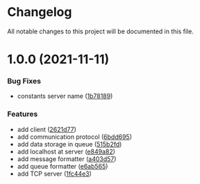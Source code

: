 # Changelog

All notable changes to this project will be documented in this file.

# 1.0.0 (2021-11-11)


### Bug Fixes

* constants server name ([1b78189](https://github.com/YasminTeles/CatMQ/commit/1b78189bc194aa8ac02c3ec41c8b2d633edd2715))


### Features

* add client ([2621d77](https://github.com/YasminTeles/CatMQ/commit/2621d77f16b4fa9d09b7b7798782beea4052149e))
* add communication protocol ([6bdd695](https://github.com/YasminTeles/CatMQ/commit/6bdd6955ef155df2552c8056ab3ea2aca5d0a2a6))
* add data storage in queue ([515b2fd](https://github.com/YasminTeles/CatMQ/commit/515b2fd0691d366d648f1a1c404ae8708c3a7057))
* add localhost at server ([e849a82](https://github.com/YasminTeles/CatMQ/commit/e849a828a0c10682a955b3b2b59d15dedae93aa1))
* add message formatter ([a403d57](https://github.com/YasminTeles/CatMQ/commit/a403d57c727a6b8ac2745b6020620dee0a859538))
* add queue formatter ([e6ab565](https://github.com/YasminTeles/CatMQ/commit/e6ab565c8efaca23582eae8c943568fe8831cadd))
* add TCP server ([1fc44e3](https://github.com/YasminTeles/CatMQ/commit/1fc44e34a28dad7f4457cc660b88230ac4be015b))
